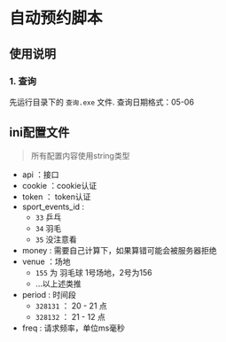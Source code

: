 # 自动预约脚本

## 使用说明

### 1. 查询

先运行目录下的 `查询.exe` 文件.
查询日期格式：05-06

## ini配置文件

> 所有配置内容使用string类型

- api ：接口
- cookie ：cookie认证
- token ： token认证
- sport_events_id :
    - `33` 乒乓
    - `34` 羽毛
    - `35` 没注意看
- money : 需要自己计算下，如果算错可能会被服务器拒绝
- venue ：场地
    - `155` 为 羽毛球 1号场地，2号为156
    - ...以上述类推
- period : 时间段
    - `328131` ： 20 - 21 点
    - `328132` ： 21 - 12 点
- freq : 请求频率，单位ms毫秒